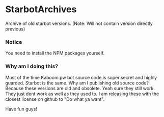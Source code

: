 # StarbotArchives
Archive of old starbot versions. (Note: Will not contain version directly previous)

### Notice

You need to install the NPM packages yourself.

### Why am I doing this?

Most of the time Kaboom.pw bot source code is super secret and highly guarded. Starbot is the same. Why am I publishing old source code? Because these versions are old and obsolete. Yeah sure they still work. They just dont work as well as they used to. I am releasing these with the closest license on github to "Do what ya want".

Have fun guys!
